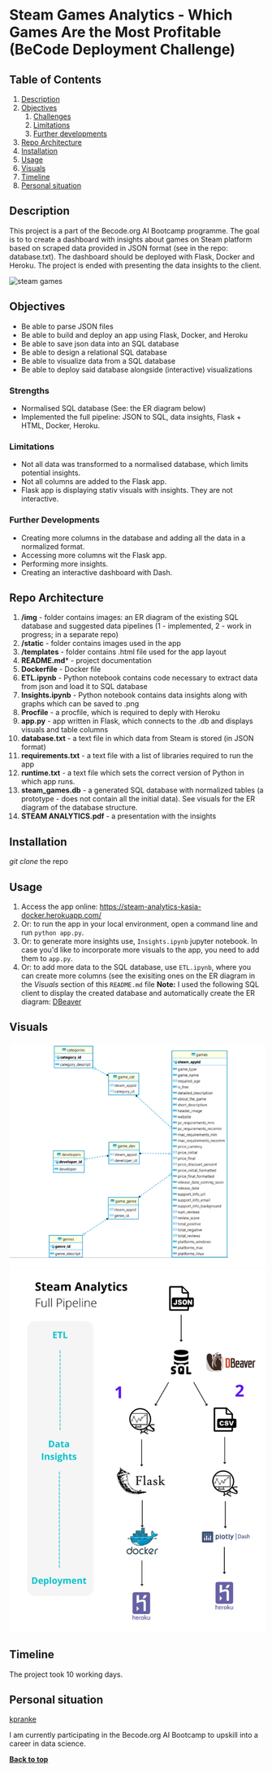 # Steam Games Analytics - Which Games Are the Most Profitable (BeCode Deployment Challenge)

## Table of Contents
1. [Description](#description)
1. [Objectives](#objectives)
	1. [Challenges](#challenges)
	2. [Limitations](#limitations)
	3. [Further developments](#further-developments)
1. [Repo Architecture](#repo-architecture)
1. [Installation](#installation)
1. [Usage](#usage)
1. [Visuals](#visuals)
1. [Timeline](#timeline)
1. [Personal situation](#personal-situation)

## Description
This project is a part of the Becode.org AI Bootcamp programme. The goal is to to create a dashboard with insights about games on Steam platform based on scraped data provided in JSON format (see in the repo: database.txt). The dashboard should be deployed with Flask, Docker and Heroku. The project is ended with presenting the data insights to the client.

![steam games](https://static.techspot.com/images2/news/bigimage/2019/09/2019-09-20-image-3.jpg)

## Objectives

- Be able to parse JSON files
- Be able to build and deploy an app using Flask, Docker, and Heroku
- Be able to save json data into an SQL database
- Be able to design a relational SQL database
- Be able to visualize data from a SQL database
- Be able to deploy said database alongside (interactive) visualizations

### Strengths

- Normalised SQL database (See: the ER diagram below)
- Implemented the full pipeline:  JSON to SQL, data insights, Flask + HTML, Docker, Heroku.

### Limitations

- Not all data was transformed to a normalised database, which limits potential insights.
- Not all columns are added to the Flask app.
- Flask app is displaying stativ visuals with insights. They are not interactive.

### Further Developments

- Creating more columns in the database and adding all the data in a normalized format.
- Accessing more columns wit the Flask app.
- Performing more insights.
- Creating an interactive dashboard with Dash.

## Repo Architecture

1. **/img** - folder contains images: an ER diagram of the existing SQL database and suggested data pipelines (1 - implemented, 2 - work in progress; in a separate repo)
1. **/static** - folder contains images used in the app
1. **/templates** - folder contains .html file used for the app layout
1. **README.md*** - project documentation
1. **Dockerfile**  - Docker file
1. **ETL.ipynb** - Python notebook contains code necessary to extract data from json and load it to SQL database
1. **Insights.ipynb** - Python notebook contains data insights along with graphs which can be saved to .png
1. **Procfile** - a procfile, which is required to deply with Heroku
1. **app.py** - app written in Flask, which connects to the .db and displays visuals and table columns
1. **database.txt** - a text file in which data from Steam is stored (in JSON format)
1. **requirements.txt** - a text file with a list of libraries required to run the app
1. **runtime.txt** - a text file which sets the correct version of Python in which app runs.
1. **steam_games.db** - a generated SQL database with normalized tables (a prototype - does not contain all the initial data). See visuals for the ER diagram of the database structure.
1. **STEAM ANALYTICS.pdf** - a presentation with the insights

## Installation

 *git clone* the repo 


## Usage
1. Access the app online: https://steam-analytics-kasia-docker.herokuapp.com/
1. Or: to run the app in your local environment, open a command line and run `python app.py`.
1. Or: to generate more insights use, `Insights.ipynb` jupyter notebook. In case you'd like to incorporate more visuals to the app, you need to add them to `app.py`.
1. Or: to add more data to the SQL database, use `ETL.ipynb`, where you can create more columns (see the exisiting ones on the ER diagram in the *Visuals* section of this `README.md` file
**Note:** I used the following SQL client to display the created database and automatically create the ER diagram: [DBeaver](https://dbeaver.io/)

## Visuals

![db schema](img/steam_analytics_ER_diagram.png)
![pipeline](img/pipeline.png)
## Timeline

The project took 10 working days.

## Personal situation

[kpranke](https://github.com/kpranke)

I am currently participating in the Becode.org AI Bootcamp to upskill into a career in data science.

**[Back to top](#table-of-contents)**
